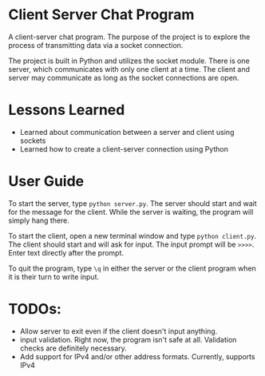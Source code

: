 # Client Server Chat Program
A client-server chat program. The purpose of the project is to explore the process of transmitting data via a socket connection. 

The project is built in Python and utilizes the socket module. There is one server, which communicates with only one client at a time. The client and server may communicate as long as the socket connections are open. 

# Lessons Learned 
- Learned about communication between a server and client using sockets 
- Learned how to create a client-server connection using Python 

# User Guide

To start the server, type `python server.py`. The server should start and wait for the message for the client. While the server is waiting, the program will simply hang there.

To start the client, open a new terminal window and type `python client.py`. The client should start and will ask for input. The input prompt will be `>>>>`. Enter text directly after the prompt. 

To quit the program, type `\q` in either the server or the client program when it is their turn to write input.

# TODOs: 
- Allow server to exit even if the client doesn't input anything. 
- input validation. Right now, the program isn't safe at all. Validation checks are definitely necessary. 
- Add support for IPv4 and/or other address formats. Currently, supports IPv4